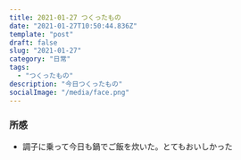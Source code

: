 ```yaml
---
title: 2021-01-27 つくったもの
date: "2021-01-27T10:50:44.836Z"
template: "post"
draft: false
slug: "2021-01-27"
category: "日常"
tags:
  - "つくったもの"
description: "今日つくったもの"
socialImage: "/media/face.png"
---
```


### 所感

- 調子に乗って今日も鍋でご飯を炊いた。とてもおいしかった
